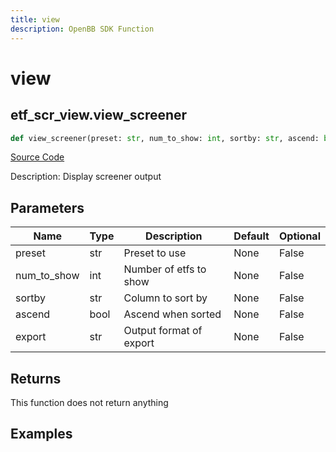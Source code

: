 ```yaml
---
title: view
description: OpenBB SDK Function
---
```


# view

## etf_scr_view.view_screener

```python title='openbb_terminal/etf/screener/screener_view.py'
def view_screener(preset: str, num_to_show: int, sortby: str, ascend: bool, export: str) -> None:
```
[Source Code](https://github.com/OpenBB-finance/OpenBBTerminal/tree/main/openbb_terminal/etf/screener/screener_view.py#L18)

Description: Display screener output

## Parameters

| Name | Type | Description | Default | Optional |
| ---- | ---- | ----------- | ------- | -------- |
| preset | str | Preset to use | None | False |
| num_to_show | int | Number of etfs to show | None | False |
| sortby | str | Column to sort by | None | False |
| ascend | bool | Ascend when sorted | None | False |
| export | str | Output format of export | None | False |

## Returns

This function does not return anything

## Examples

